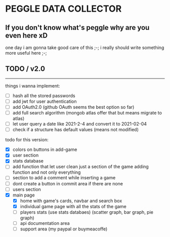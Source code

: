 # PEGGLE DATA COLLECTOR

## If you don't know what's peggle why are you even here xD

one day i am gonna take good care of this ;-;
i really should write something more useful here ;-;

## TODO / v2.0

---

things i wanna implement:

- [ ] hash all the stored passwords
- [ ] add jwt for user authentication
- [ ] add OAuth2.0 (github OAuth seems the best option so far)
- [ ] add full search algorithm (mongob atlas offer that but means migrate to atlas)
- [ ] let user query a date like 2021-2-4 and convert it to 2021-02-04
- [ ] check if a structure has default values (means not modified)

todo for this version:

- [x] colors on buttons in add-game
- [x] user section
- [x] stats database
- [ ] add function that let user clean just a section of the game adding function and not only everything
- [ ] section to add a comment while inserting a game
- [ ] dont create a button in commit area if there are none
- [ ] users section
- [x] main page
  - [x] home with game's cards, navbar and search box
  - [x] individual game page with all the stats of the game
  - [ ] players stats (use stats databaes) (scatter graph, bar graph, pie graph)
  - [ ] api documentation area
  - [ ] support area (my paypal or buymeacoffe)
